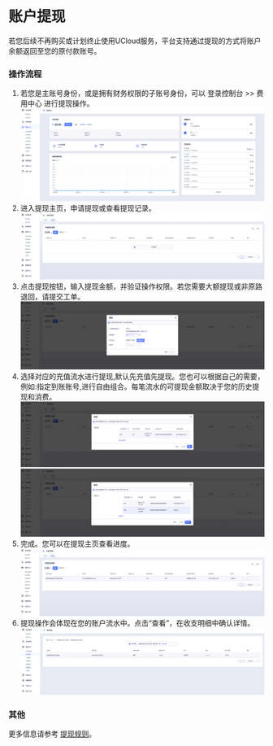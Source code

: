 # 账户提现

若您后续不再购买或计划终止使用UCloud服务，平台支持通过提现的方式将账户余额返回至您的原付款账号。

### 操作流程
1. 若您是主账号身份，或是拥有财务权限的子账号身份，可以 登录控制台 >> 费用中心 进行提现操作。
![image](/images/WithdrawEntrance.png)
2. 进入提现主页，申请提现或查看提现记录。
![image](/images/WithdrawMainPage.png)
3. 点击提现按钮，输入提现金额，并验证操作权限。若您需要大额提现或非原路退回，请提交工单。
![image](/images/WithdrawIdentify.png)
4. 选择对应的充值流水进行提现,默认先充值先提现。您也可以根据自己的需要，例如:指定到账账号,进行自由组合。每笔流水的可提现金额取决于您的历史提现和消费。
![image](/images/DefaultAllocation.png)
![image](/images/CustomizedAllocation.png)
5. 完成。您可以在提现主页查看进度。
![image](/images/WithDrawList.png)
6. 提现操作会体现在您的账户流水中。点击“查看”，在收支明细中确认详情。
![image](/images/Payroll.png)

### 其他
更多信息请参考 [提现规则](https://cms.docs.ucloudadmin.com/transaction/withdrawregulation)。

